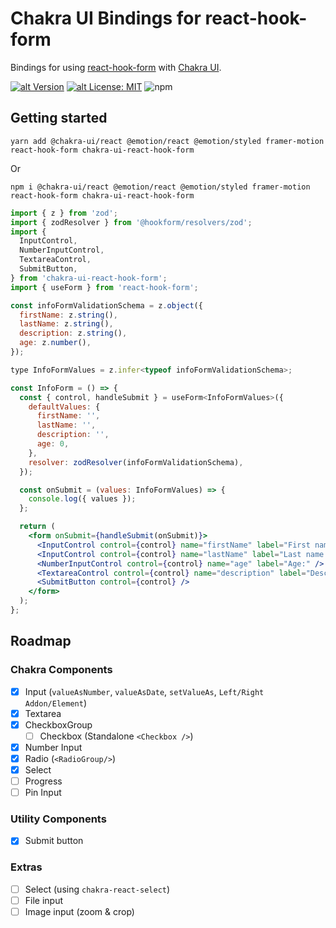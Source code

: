# Chakra UI Bindings for react-hook-form

Bindings for using [react-hook-form](https://github.com/react-hook-form/react-hook-form) with [Chakra UI](http://next.chakra-ui.com).

[![alt Version](https://img.shields.io/npm/v/chakra-ui-react-hook-form?color=blue)](https://www.npmjs.com/package/chakra-ui-react-hook-form)
[![alt License: MIT](https://img.shields.io/badge/License-MIT-yellow.svg)](./LICENSE)
![npm](https://img.shields.io/npm/dt/react-hook-form-chakra-ui)

## Getting started

`yarn add @chakra-ui/react @emotion/react @emotion/styled framer-motion react-hook-form chakra-ui-react-hook-form`

Or

`npm i @chakra-ui/react @emotion/react @emotion/styled framer-motion react-hook-form chakra-ui-react-hook-form`

```jsx
import { z } from 'zod';
import { zodResolver } from '@hookform/resolvers/zod';
import {
  InputControl,
  NumberInputControl,
  TextareaControl,
  SubmitButton,
} from 'chakra-ui-react-hook-form';
import { useForm } from 'react-hook-form';

const infoFormValidationSchema = z.object({
  firstName: z.string(),
  lastName: z.string(),
  description: z.string(),
  age: z.number(),
});

type InfoFormValues = z.infer<typeof infoFormValidationSchema>;

const InfoForm = () => {
  const { control, handleSubmit } = useForm<InfoFormValues>({
    defaultValues: {
      firstName: '',
      lastName: '',
      description: '',
      age: 0,
    },
    resolver: zodResolver(infoFormValidationSchema),
  });

  const onSubmit = (values: InfoFormValues) => {
    console.log({ values });
  };

  return (
    <form onSubmit={handleSubmit(onSubmit)}>
      <InputControl control={control} name="firstName" label="First name:" />
      <InputControl control={control} name="lastName" label="Last name:" />
      <NumberInputControl control={control} name="age" label="Age:" />
      <TextareaControl control={control} name="description" label="Description:" />
      <SubmitButton control={control} />
    </form>
  );
};
```

## Roadmap

### Chakra Components

- [x] Input (`valueAsNumber`, `valueAsDate`, `setValueAs`, `Left/Right Addon/Element`)
- [x] Textarea
- [x] CheckboxGroup
  - [ ] Checkbox (Standalone `<Checkbox />`)
- [x] Number Input
- [x] Radio (`<RadioGroup/>`)
- [x] Select
- [ ] Progress
- [ ] Pin Input

### Utility Components

- [x] Submit button

### Extras

- [ ] Select (using `chakra-react-select`)
- [ ] File input
- [ ] Image input (zoom & crop)